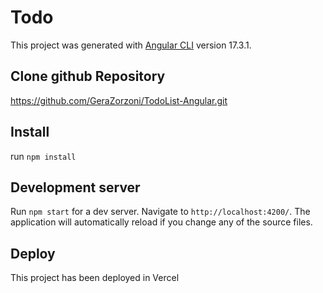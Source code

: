 # Todo

This project was generated with [Angular CLI](https://github.com/angular/angular-cli) version 17.3.1.

## Clone github Repository

https://github.com/GeraZorzoni/TodoList-Angular.git

## Install

run `npm install`

## Development server

Run `npm start` for a dev server. Navigate to `http://localhost:4200/`. The application will automatically reload if you change any of the source files.

## Deploy

This project has been deployed in Vercel
